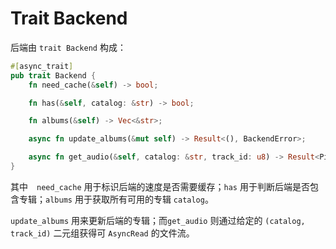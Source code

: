# Trait Backend

后端由 `trait Backend` 构成：

```rust
#[async_trait]
pub trait Backend {
    fn need_cache(&self) -> bool;

    fn has(&self, catalog: &str) -> bool;

    fn albums(&self) -> Vec<&str>;

    async fn update_albums(&mut self) -> Result<(), BackendError>;

    async fn get_audio(&self, catalog: &str, track_id: u8) -> Result<Pin<Box<dyn AsyncRead>>, BackendError>;
}
```

其中　`need_cache` 用于标识后端的速度是否需要缓存；`has` 用于判断后端是否包含专辑；`albums` 用于获取所有可用的专辑 `catalog`。

`update_albums` 用来更新后端的专辑；而`get_audio` 则通过给定的 `(catalog, track_id)` 二元组获得可 `AsyncRead` 的文件流。
